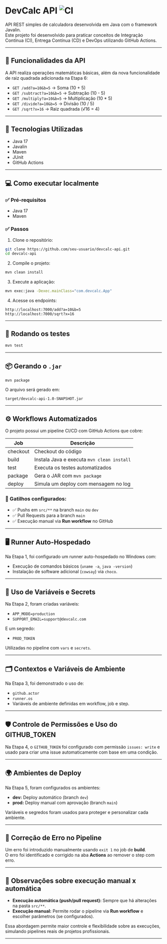 # DevCalc API ![CI](https://github.com/seu-usuario/devcalc-api/actions/workflows/ci.yml/badge.svg)

API REST simples de calculadora desenvolvida em Java com o framework Javalin.  
Este projeto foi desenvolvido para praticar conceitos de Integração Contínua (CI), Entrega Contínua (CD) e DevOps utilizando GitHub Actions.

---

## 🔧 Funcionalidades da API

A API realiza operações matemáticas básicas, além da nova funcionalidade de raiz quadrada adicionada na Etapa 6:

- `GET /add?a=10&b=5` → Soma (10 + 5)
- `GET /subtract?a=10&b=5` → Subtração (10 - 5)
- `GET /multiply?a=10&b=5` → Multiplicação (10 * 5)
- `GET /divide?a=10&b=5` → Divisão (10 / 5)
- `GET /sqrt?x=16` → Raiz quadrada (√16 = 4)

---

## 🚀 Tecnologias Utilizadas

- Java 17
- Javalin
- Maven
- JUnit
- GitHub Actions

---

## 💻 Como executar localmente

### ✅ Pré-requisitos
- Java 17
- Maven

### ✅ Passos

1. Clone o repositório:
```bash
git clone https://github.com/seu-usuario/devcalc-api.git
cd devcalc-api
```

2. Compile o projeto:
```bash
mvn clean install
```

3. Execute a aplicação:
```bash
mvn exec:java -Dexec.mainClass="com.devcalc.App"
```

4. Acesse os endpoints:
```
http://localhost:7000/add?a=10&b=5
http://localhost:7000/sqrt?x=16
```

---

## 🧪 Rodando os testes

```bash
mvn test
```

---

## 📦 Gerando o `.jar`

```bash
mvn package
```
O arquivo será gerado em:
```
target/devcalc-api-1.0-SNAPSHOT.jar
```

---

## ⚙️ Workflows Automatizados

O projeto possui um pipeline CI/CD com GitHub Actions que cobre:

| Job        | Descrição                                     |
|------------|-----------------------------------------------|
| checkout   | Checkout do código                            |
| build      | Instala Java e executa `mvn clean install`     |
| test       | Executa os testes automatizados               |
| package    | Gera o JAR com `mvn package`                   |
| deploy     | Simula um deploy com mensagem no log          |

### 🔁 Gatilhos configurados:
- ✅ Pushs em `src/**` na branch `main` ou `dev`
- ✅ Pull Requests para a branch `main`
- ✅ Execução manual via **Run workflow** no GitHub

---

## 🖥️ Runner Auto-Hospedado

Na Etapa 1, foi configurado um runner auto-hospedado no Windows com:
- Execução de comandos básicos (`uname -a`, `java -version`)
- Instalação de software adicional (`cowsay`) via `choco`.

---

## 🔑 Uso de Variáveis e Secrets

Na Etapa 2, foram criadas variáveis:
- `APP_MODE=production`
- `SUPPORT_EMAIL=support@devcalc.com`

E um segredo:
- `PROD_TOKEN`

Utilizadas no pipeline com `vars` e `secrets`.

---

## 🗂️ Contextos e Variáveis de Ambiente

Na Etapa 3, foi demonstrado o uso de:
- `github.actor`
- `runner.os`
- Variáveis de ambiente definidas em workflow, job e step.

---

## 🛡️ Controle de Permissões e Uso do GITHUB_TOKEN

Na Etapa 4, o `GITHUB_TOKEN` foi configurado com permissão `issues: write` e usado para criar uma issue automaticamente com base em uma condição.

---

## 🌍 Ambientes de Deploy

Na Etapa 5, foram configurados os ambientes:
- **dev:** Deploy automático (branch `dev`)
- **prod:** Deploy manual com aprovação (branch `main`)

Variáveis e segredos foram usados para proteger e personalizar cada ambiente.

---

## 🐞 Correção de Erro no Pipeline

Um erro foi introduzido manualmente usando `exit 1` no job de **build**.  
O erro foi identificado e corrigido na aba **Actions** ao remover o step com erro.

---

## 🚦 Observações sobre execução manual x automática

- **Execução automática (push/pull request):** Sempre que há alterações na pasta `src/**`.
- **Execução manual:** Permite rodar o pipeline via **Run workflow** e escolher parâmetros (se configurados).

Essa abordagem permite maior controle e flexibilidade sobre as execuções, simulando pipelines reais de projetos profissionais.

---

